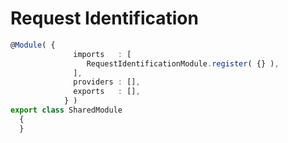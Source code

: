 # Request Identification

```typescript
@Module( {
			  imports   : [
				 RequestIdentificationModule.register( {} ),
			  ],
			  providers : [],
			  exports   : [],
			} )
export class SharedModule
  {
  }
```